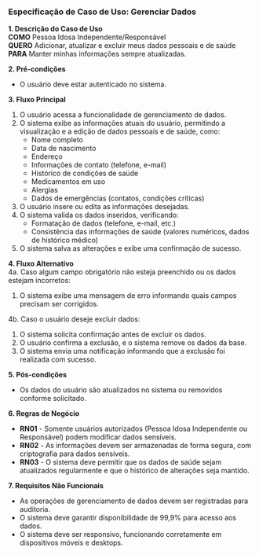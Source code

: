### Especificação de Caso de Uso: Gerenciar Dados

**1. Descrição do Caso de Uso**  
**COMO** Pessoa Idosa Independente/Responsável  
**QUERO** Adicionar, atualizar e excluir meus dados pessoais e de saúde  
**PARA** Manter minhas informações sempre atualizadas.

**2. Pré-condições**  
- O usuário deve estar autenticado no sistema.

**3. Fluxo Principal**  
1. O usuário acessa a funcionalidade de gerenciamento de dados.  
2. O sistema exibe as informações atuais do usuário, permitindo a visualização e a edição de dados pessoais e de saúde, como:
   - Nome completo
   - Data de nascimento
   - Endereço
   - Informações de contato (telefone, e-mail)
   - Histórico de condições de saúde
   - Medicamentos em uso
   - Alergias
   - Dados de emergências (contatos, condições críticas)
3. O usuário insere ou edita as informações desejadas.  
4. O sistema valida os dados inseridos, verificando:
   - Formatação de dados (telefone, e-mail, etc.)
   - Consistência das informações de saúde (valores numéricos, dados de histórico médico)
5. O sistema salva as alterações e exibe uma confirmação de sucesso.

**4. Fluxo Alternativo**  
4a. Caso algum campo obrigatório não esteja preenchido ou os dados estejam incorretos:
   1. O sistema exibe uma mensagem de erro informando quais campos precisam ser corrigidos.

4b. Caso o usuário deseje excluir dados:
   1. O sistema solicita confirmação antes de excluir os dados.
   2. O usuário confirma a exclusão, e o sistema remove os dados da base.
   3. O sistema envia uma notificação informando que a exclusão foi realizada com sucesso.

**5. Pós-condições**  
- Os dados do usuário são atualizados no sistema ou removidos conforme solicitado.

**6. Regras de Negócio**  
- **RN01** - Somente usuários autorizados (Pessoa Idosa Independente ou Responsável) podem modificar dados sensíveis.
- **RN02** - As informações devem ser armazenadas de forma segura, com criptografia para dados sensíveis.
- **RN03** - O sistema deve permitir que os dados de saúde sejam atualizados regularmente e que o histórico de alterações seja mantido.

**7. Requisitos Não Funcionais**  
- As operações de gerenciamento de dados devem ser registradas para auditoria.  
- O sistema deve garantir disponibilidade de 99,9% para acesso aos dados.  
- O sistema deve ser responsivo, funcionando corretamente em dispositivos móveis e desktops.
